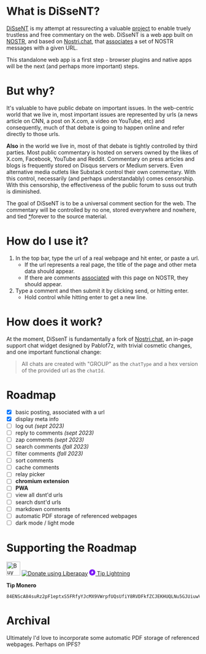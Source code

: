 # What is DiSseNT?
[DiSseNT](https://dsnt.chat) is my attempt at ressurecting a valuable [project](https://github.com/gab-ai-inc/gab-dissenter-extension/issues/117) to enable truely trustless and free commentary on the web. DiSseNT is a web app built on [NOSTR](https://github.com/nostr-protocol/nostr), and based on [Nostri.chat](https://github.com/pablof7z/nostr-chat-widget), that [associates](#how-does-it-work) a set of NOSTR messages with a given URL.

This standalone web app is a first step - browser plugins and native apps will be the next (and perhaps more important) steps.

# But why?
It's valuable to have public debate on important issues. In the web-centric world that we live in, most important issues are represented by urls (a news article on CNN, a post on X.com, a video on YouTube, etc) and consequently, much of that debate is going to happen online and refer directly to those urls.

**Also** in the world we live in, most of that debate is tightly controlled by third parties. Most public commentary is hosted on servers owned by the likes of X.com, Facebook, YouTube and Reddit. Commentary on press articles and blogs is frequently stored on Disqus servers or Medium servers. Even alternative media outlets like Substack control their own commentary. With this control, necessarily (and perhaps understandably) comes censorship. With this censorship, the effectiveness of the public forum to suss out truth is diminished.

The goal of DiSseNT is to be a universal comment section for the web. The commentary will be controlled by no one, stored everywhere and nowhere, and tied [*](#archival)forever to the source material.


# How do I use it?
1. In the top bar, type the url of a real webpage and hit enter, or paste a url.
    - If the url represents a real page, the title of the page and other meta data should appear.
    - If there are comments [associated](#how-does-it-work) with this page on NOSTR, they should appear.
1. Type a comment and then submit it by clicking send, or hitting enter.
    - Hold control while hitting enter to get a new line.

<h1 id="how-does-it-work">How does it work?</h1>

At the moment, DiSsenT is fundamentally a fork of [Nostri.chat](https://github.com/pablof7z/nostr-chat-widget), an in-page support chat widget designed by Pablof7z, with trivial cosmetic changes, and one important functional change:

> All chats are created with "GROUP" as the `chatType` and a hex version of the provided url as the `chatId`.

# Roadmap
- [x] basic posting, associated with a url
- [x] display meta info 
- [ ] log out *(sept 2023)*
- [ ] reply to comments *(sept 2023)*
- [ ] zap comments *(sept 2023)*
- [ ] search comments *(fall 2023)*
- [ ] filter comments *(fall 2023)*
- [ ] sort comments
- [ ] cache comments
- [ ] relay picker
- [ ] **chromium extension**
- [ ] **PWA**
- [ ] view all dsnt'd urls
- [ ] search dsnt'd urls
- [ ] markdown comments
- [ ] automatic PDF storage of referenced webpages
- [ ] dark mode / light mode

# Supporting the Roadmap

<div class="support-links">
    <a class="btn" href='https://ko-fi.com/O4O1OZX1V' target='_blank'><img height='36' style='border:0px;height:36px;' src='https://storage.ko-fi.com/cdn/kofi2.png?v=3' border='0' alt='Buy Me a Coffee at ko-fi.com' /></a>
    <a class="btn" href="https://liberapay.com/spencer.flagg/donate"><img alt="Donate using Liberapay" src="https://liberapay.com/assets/widgets/donate.svg"></a>
    <a class="btn btn--lightning" href="lightning:crimsonbird599@getalby.com" title="tip on the lightning network">
        <svg width="16" height="16" viewBox="0 0 16 16" fill="none" xmlns="http://www.w3.org/2000/svg">
            <g clip-path="url(#clip0_21_2)">
            <mask id="mask0_21_2" style="mask-type:luminance" maskUnits="userSpaceOnUse" x="0" y="0" width="16" height="16">
            <path d="M16 0H0V16H16V0Z" fill="white"/>
            </mask>
            <g mask="url(#mask0_21_2)">
            <path d="M7.99902 16.0002C12.4173 16.0002 15.999 12.4185 15.999 8.00024C15.999 3.58197 12.4173 0.000244141 7.99902 0.000244141C3.58075 0.000244141 -0.000976562 3.58197 -0.000976562 8.00024C-0.000976562 12.4185 3.58075 16.0002 7.99902 16.0002Z" fill="#7B1AF7"/>
            <path d="M4.52538 8.17306L9.85872 3.5773C10.0911 3.42847 10.3126 3.5773 10.1708 3.83261L8.46865 7.18015H11.5041C11.5041 7.18015 11.9864 7.18015 11.5041 7.57732L6.25588 12.2014C5.88708 12.5135 5.63177 12.3433 5.88708 11.861L7.53247 8.59859H4.52538C4.52538 8.59859 4.04311 8.59859 4.52538 8.17306Z" fill="white"/>
            </g>
            </g>
            <defs>
            <clipPath id="clip0_21_2">
            <rect width="16" height="16" fill="white"/>
            </clipPath>
            </defs>
        </svg>
        Tip Lightning
    </a>
</div>

**Tip Monero**
```
84ENScA84suRz2pF1eptxS5FRfyYJcMX9VWrpfUQsUfiY8RVDFkfZCJEKHUQLNu5GJUiuwVtjJGSSiPnNX4PVz2dHPQe44T
```


<h1 id="archival">Archival</h1>

Ultimately I'd love to incorporate some automatic PDF storage of referenced webpages. Perhaps on IPFS?